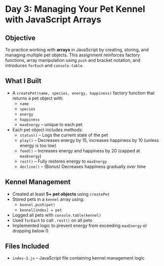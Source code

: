 #  Day 3: Managing Your Pet Kennel with JavaScript Arrays

##  Objective
To practice working with **arrays** in JavaScript by creating, storing, and managing multiple pet objects. This assignment reinforces factory functions, array manipulation using `push` and bracket notation, and introduces `forEach` and `console.table`.

##  What I Built
- A `createPet(name, species, energy, happiness)` factory function that returns a pet object with:
  - `name`
  - `species`
  - `energy`
  - `happiness`
  - `maxEnergy` – unique to each pet
- Each pet object includes methods:
  - `status()` – Logs the current state of the pet
  - `play()` – Decreases energy by 15, increases happiness by 10 (unless energy is too low)
  - `feed()` – Increases energy and happiness by 20 (capped at `maxEnergy`)
  - `rest()` – Fully restores energy to `maxEnergy`
  - `decline()` – (Bonus) Decreases happiness gradually over time

##  Kennel Management
- Created at least **5+ pet objects** using `createPet`
- Stored pets in a `kennel` array using:
  - `kennel.push(pet)`
  - `kennel[index] = pet`
- Logged all pets with `console.table(kennel)`
- Used `forEach` to call `.rest()` on all pets
- Implemented logic to prevent energy from exceeding `maxEnergy` or dropping below 0


##  Files Included
- `index-3.js` – JavaScript file containing kennel management logic